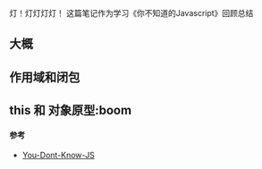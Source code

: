 灯！灯灯灯灯！
这篇笔记作为学习《你不知道的Javascript》回顾总结

## 大概

## 作用域和闭包

## this 和 对象原型:boom


#### 参考
* [You-Dont-Know-JS](https://github.com/getify/You-Dont-Know-JS)